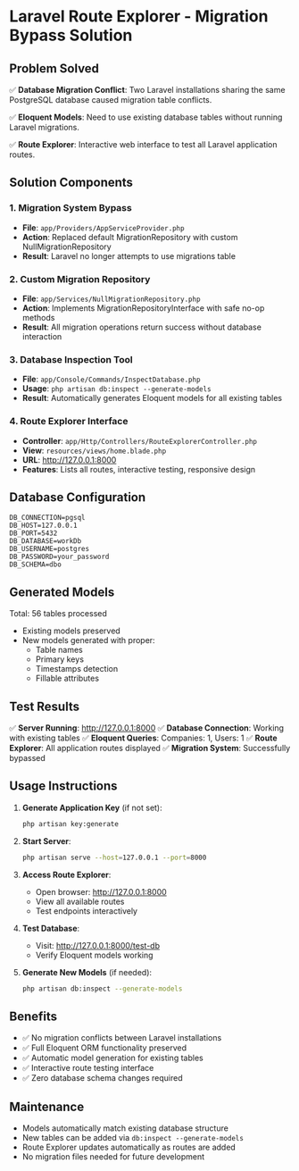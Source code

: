 # Laravel Route Explorer - Migration Bypass Solution

## Problem Solved
✅ **Database Migration Conflict**: Two Laravel installations sharing the same PostgreSQL database caused migration table conflicts.

✅ **Eloquent Models**: Need to use existing database tables without running Laravel migrations.

✅ **Route Explorer**: Interactive web interface to test all Laravel application routes.

## Solution Components

### 1. Migration System Bypass
- **File**: `app/Providers/AppServiceProvider.php`
- **Action**: Replaced default MigrationRepository with custom NullMigrationRepository
- **Result**: Laravel no longer attempts to use migrations table

### 2. Custom Migration Repository
- **File**: `app/Services/NullMigrationRepository.php`
- **Action**: Implements MigrationRepositoryInterface with safe no-op methods
- **Result**: All migration operations return success without database interaction

### 3. Database Inspection Tool
- **File**: `app/Console/Commands/InspectDatabase.php`
- **Usage**: `php artisan db:inspect --generate-models`
- **Result**: Automatically generates Eloquent models for all existing tables

### 4. Route Explorer Interface
- **Controller**: `app/Http/Controllers/RouteExplorerController.php`
- **View**: `resources/views/home.blade.php`
- **URL**: http://127.0.0.1:8000
- **Features**: Lists all routes, interactive testing, responsive design

## Database Configuration
```env
DB_CONNECTION=pgsql
DB_HOST=127.0.0.1
DB_PORT=5432
DB_DATABASE=workDb
DB_USERNAME=postgres
DB_PASSWORD=your_password
DB_SCHEMA=dbo
```

## Generated Models
Total: 56 tables processed
- Existing models preserved
- New models generated with proper:
  - Table names
  - Primary keys
  - Timestamps detection
  - Fillable attributes

## Test Results
✅ **Server Running**: http://127.0.0.1:8000
✅ **Database Connection**: Working with existing tables
✅ **Eloquent Queries**: Companies: 1, Users: 1
✅ **Route Explorer**: All application routes displayed
✅ **Migration System**: Successfully bypassed

## Usage Instructions

1. **Generate Application Key** (if not set):
   ```bash
   php artisan key:generate
   ```

2. **Start Server**:
   ```bash
   php artisan serve --host=127.0.0.1 --port=8000
   ```

3. **Access Route Explorer**:
   - Open browser: http://127.0.0.1:8000
   - View all available routes
   - Test endpoints interactively

4. **Test Database**:
   - Visit: http://127.0.0.1:8000/test-db
   - Verify Eloquent models working

5. **Generate New Models** (if needed):
   ```bash
   php artisan db:inspect --generate-models
   ```

## Benefits
- ✅ No migration conflicts between Laravel installations
- ✅ Full Eloquent ORM functionality preserved
- ✅ Automatic model generation for existing tables
- ✅ Interactive route testing interface
- ✅ Zero database schema changes required

## Maintenance
- Models automatically match existing database structure
- New tables can be added via `db:inspect --generate-models`
- Route Explorer updates automatically as routes are added
- No migration files needed for future development
